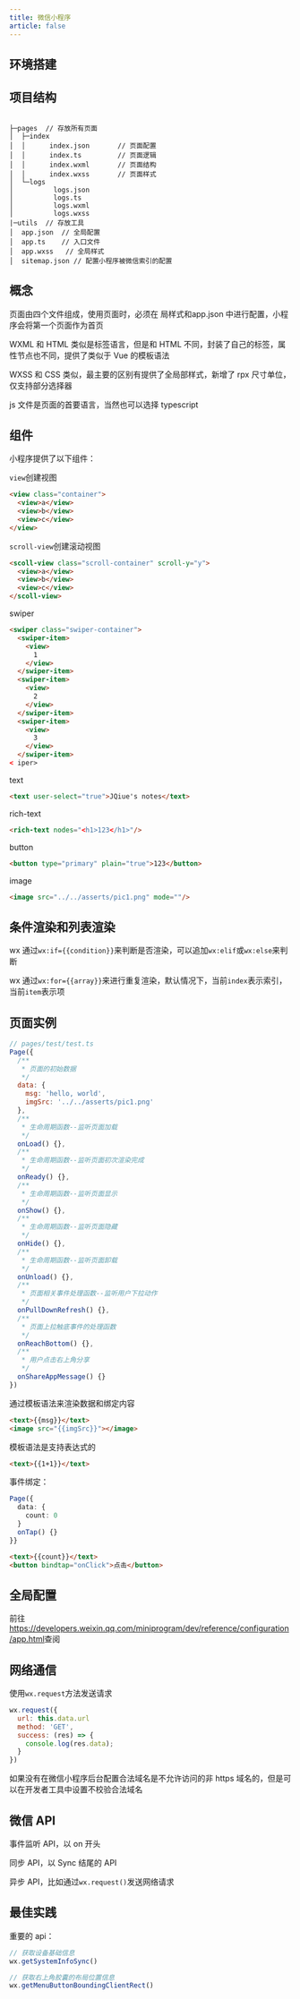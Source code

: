 ```yaml
---
title: 微信小程序
article: false
---
```


## 环境搭建

## 项目结构

```

├─pages  // 存放所有页面
│  ├─index
│  │      index.json       // 页面配置
│  │      index.ts         // 页面逻辑
│  │      index.wxml       // 页面结构
│  │      index.wxss       // 页面样式
│  └─logs
│          logs.json
│          logs.ts
│          logs.wxml
│          logs.wxss
|─utils  // 存放工具
│  app.json  // 全局配置
│  app.ts    // 入口文件
│  app.wxss   // 全局样式
│  sitemap.json // 配置小程序被微信索引的配置
```

## 概念

页面由四个文件组成，使用页面时，必须在 局样式和app.json 中进行配置，小程序会将第一个页面作为首页

WXML 和 HTML 类似是标签语言，但是和 HTML 不同，封装了自己的标签，属性节点也不同，提供了类似于 Vue 的模板语法

WXSS 和 CSS 类似，最主要的区别有提供了全局部样式，新增了 rpx 尺寸单位，仅支持部分选择器

js 文件是页面的首要语言，当然也可以选择 typescript

## 组件

小程序提供了以下组件：

`view`创建视图

```html
<view class="container">
  <view>a</view>
  <view>b</view>
  <view>c</view>
</view>
```

`scroll-view`创建滚动视图

```html
<scoll-view class="scroll-container" scroll-y="y">
  <view>a</view>
  <view>b</view>
  <view>c</view>
</scoll-view>
```

swiper

```html
<swiper class="swiper-container">
  <swiper-item>
    <view>
      1
    </view>
  </swiper-item>
  <swiper-item>
    <view>
      2
    </view>
  </swiper-item>
  <swiper-item>
    <view>
      3
    </view>
  </swiper-item>
< iper>
```

text

```html
<text user-select="true">JQiue's notes</text>
```

rich-text

```html
<rich-text nodes="<h1>123</h1>"/>
```

button

```html
<button type="primary" plain="true">123</button>
```

image

```html
<image src="../../asserts/pic1.png" mode=""/>
```

## 条件渲染和列表渲染

wx 通过`wx:if={{condition}}`来判断是否渲染，可以追加`wx:elif`或`wx:else`来判断

wx 通过`wx:for={{array}}`来进行重复渲染，默认情况下，当前`index`表示索引，当前`item`表示项

## 页面实例

```js
// pages/test/test.ts
Page({
  /**
   * 页面的初始数据
   */
  data: {
    msg: 'hello, world',
    imgSrc: '../../asserts/pic1.png'
  },
  /**
   * 生命周期函数--监听页面加载
   */
  onLoad() {},
  /**
   * 生命周期函数--监听页面初次渲染完成
   */
  onReady() {},
  /**
   * 生命周期函数--监听页面显示
   */
  onShow() {},
  /**
   * 生命周期函数--监听页面隐藏
   */
  onHide() {},
  /**
   * 生命周期函数--监听页面卸载
   */
  onUnload() {},
  /**
   * 页面相关事件处理函数--监听用户下拉动作
   */
  onPullDownRefresh() {},
  /**
   * 页面上拉触底事件的处理函数
   */
  onReachBottom() {},
  /**
   * 用户点击右上角分享
   */
  onShareAppMessage() {}
})
```

通过模板语法来渲染数据和绑定内容

```html
<text>{{msg}}</text>
<image src="{{imgSrc}}"></image>
```

模板语法是支持表达式的

```html
<text>{{1+1}}</text>
```

事件绑定：

```ts
Page({
  data: {
    count: 0
  }
  onTap() {}  
}}
```

```html
<text>{{count}}</text>
<button bindtap="onClick">点击</button>
```

## 全局配置

前往<https://developers.weixin.qq.com/miniprogram/dev/reference/configuration/app.html>查阅

## 网络通信

使用`wx.request`方法发送请求

```js
wx.request({
  url: this.data.url
  method: 'GET',
  success: (res) => {
    console.log(res.data);
  }
})
```

如果没有在微信小程序后台配置合法域名是不允许访问的非 https 域名的，但是可以在开发者工具中设置不校验合法域名

## 微信 API

事件监听 API，以 on 开头

同步 API，以 Sync 结尾的 API

异步 API，比如通过`wx.request()`发送网络请求

## 最佳实践

重要的 api：

```js
// 获取设备基础信息
wx.getSystemInfoSync()

// 获取右上角胶囊的布局位置信息
wx.getMenuButtonBoundingClientRect()
```
